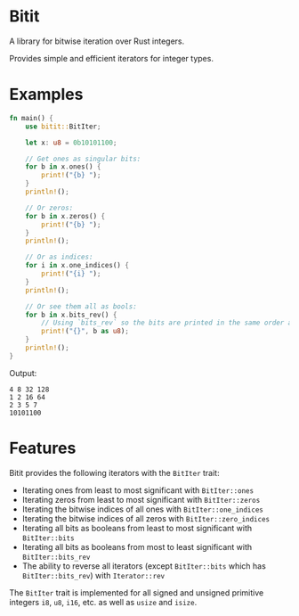# Bitit

A library for bitwise iteration over Rust integers.

Provides simple and efficient iterators for integer types.

# Examples

```rust
fn main() {
    use bitit::BitIter;

    let x: u8 = 0b10101100;

    // Get ones as singular bits:
    for b in x.ones() {
        print!("{b} ");
    }
    println!();

    // Or zeros:
    for b in x.zeros() {
        print!("{b} ");
    }
    println!();

    // Or as indices:
    for i in x.one_indices() {
        print!("{i} ");
    }
    println!();

    // Or see them all as bools:
    for b in x.bits_rev() {
        // Using `bits_rev` so the bits are printed in the same order as defined.
        print!("{}", b as u8);
    }
    println!();
}
```

Output:
```text
4 8 32 128
1 2 16 64
2 3 5 7
10101100
```

# Features

Bitit provides the following iterators with the `BitIter` trait:
- Iterating ones from least to most significant with `BitIter::ones`
- Iterating zeros from least to most significant with `BitIter::zeros`
- Iterating the bitwise indices of all ones with `BitIter::one_indices`
- Iterating the bitwise indices of all zeros with `BitIter::zero_indices`
- Iterating all bits as booleans from least to most significant with `BitIter::bits`
- Iterating all bits as booleans from most to least significant with `BitIter::bits_rev`
- The ability to reverse all iterators (except `BitIter::bits` which has `BitIter::bits_rev`) with `Iterator::rev`

The `BitIter` trait is implemented for all signed and unsigned primitive integers `i8`, `u8`, `i16`, etc. as well as `usize` and `isize`.